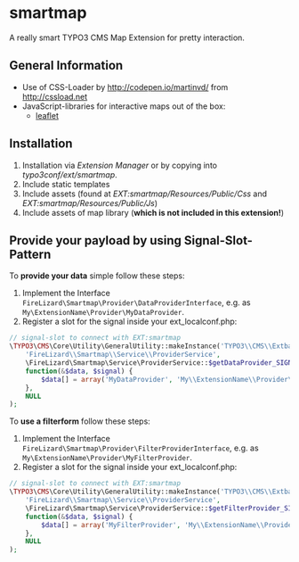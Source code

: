 smartmap
========
A really smart TYPO3 CMS Map Extension for pretty interaction.

General Information
-------------------
- Use of CSS-Loader by http://codepen.io/martinvd/ from http://cssload.net
- JavaScript-libraries for interactive maps out of the box:  
    * [leaflet](http://leafletjs.com/)

Installation
------------
1. Installation via *Extension Manager* or by copying into *typo3conf/ext/smartmap*.
2. Include static templates
3. Include assets (found at *EXT:smartmap/Resources/Public/Css* and *EXT:smartmap/Resources/Public/Js*)
4. Include assets of map library (**which is not included in this extension!**)

Provide your payload by using Signal-Slot-Pattern
-------------------------------------------------
To **provide your data** simple follow these steps:

1. Implement the Interface `FireLizard\Smartmap\Provider\DataProviderInterface`, e.g. as `My\ExtensionName\Provider\MyDataProvider`.
2. Register a slot for the signal inside your ext_localconf.php:
```php
// signal-slot to connect with EXT:smartmap
\TYPO3\CMS\Core\Utility\GeneralUtility::makeInstance('TYPO3\\CMS\\Extbase\\SignalSlot\\Dispatcher')->connect(
    'FireLizard\\Smartmap\\Service\\ProviderService',
    \FireLizard\Smartmap\Service\ProviderService::$getDataProvider_SIGNAL,
    function(&$data, $signal) {
        $data[] = array('MyDataProvider', 'My\\ExtensionName\\Provider\\MyDataProvider');
    },
    NULL
);
```

To **use a filterform** follow these steps:

1. Implement the Interface `FireLizard\Smartmap\Provider\FilterProviderInterface`, e.g. as `My\ExtensionName\Provider\MyFilterProvider`.
2. Register a slot for the signal inside your ext_localconf.php:
```php
// signal-slot to connect with EXT:smartmap
\TYPO3\CMS\Core\Utility\GeneralUtility::makeInstance('TYPO3\\CMS\\Extbase\\SignalSlot\\Dispatcher')->connect(
    'FireLizard\\Smartmap\\Service\\ProviderService',
    \FireLizard\Smartmap\Service\ProviderService::$getFilterProvider_SIGNAL,
    function(&$data, $signal) {
        $data[] = array('MyFilterProvider', 'My\\ExtensionName\\Provider\\MyFilterProvider');
    },
    NULL
);
```
